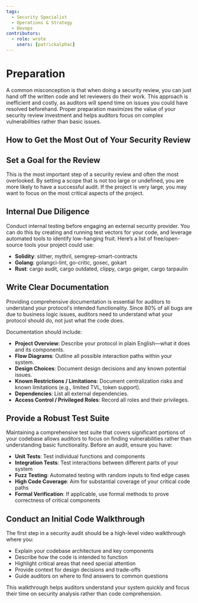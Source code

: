 ```yaml
---
tags:
  - Security Specialist
  - Operations & Strategy
  - Devops
contributors:
  - role: wrote
    users: [patrickalphac]
---
```


# Preparation


A common misconception is that when doing a security review, you can just hand off the written code and let reviewers do their work. This approach is inefficient and costly, as auditors will spend time on issues you could have resolved beforehand. Proper preparation maximizes the value of your security review investment and helps auditors focus on complex vulnerabilities rather than basic issues.

## How to Get the Most Out of Your Security Review

## Set a Goal for the Review
This is the most important step of a security review and often the most overlooked. By setting a scope that is not too large or undefined, you are more likely to have a successful audit. If the project is very large, you may want to focus on the most critical aspects of the project.

## Internal Due Diligence
Conduct internal testing before engaging an external security provider. You can do this by creating and running test vectors for your code, and leverage automated tools to identify low-hanging fruit. Here’s a list of free/open-source tools your project could use:

- **Solidity**: slither, mythril, semgrep-smart-contracts
- **Golang**: golangci-lint, go-critic, gosec, gokart
- **Rust**: cargo audit, cargo outdated, clippy, cargo geiger, cargo tarpaulin

## Write Clear Documentation
Providing comprehensive documentation is essential for auditors to understand your protocol's intended functionality. Since 80% of all bugs are due to business logic issues, auditors need to understand what your protocol should do, not just what the code does.

Documentation should include:

- **Project Overview**: Describe your protocol in plain English—what it does and its components.
- **Flow Diagrams**: Outline all possible interaction paths within your system.
- **Design Choices**: Document design decisions and any known potential issues.
- **Known Restrictions / Limitations**: Document centralization risks and known limitations (e.g., limited TVL, token support).
- **Dependencies**: List all external dependencies.
- **Access Control / Privileged Roles**: Record all roles and their privileges.

## Provide a Robust Test Suite
Maintaining a comprehensive test suite that covers significant portions of your codebase allows auditors to focus on finding vulnerabilities rather than understanding basic functionality. Before an audit, ensure you have:

- **Unit Tests**: Test individual functions and components
- **Integration Tests**: Test interactions between different parts of your system
- **Fuzz Testing**: Automated testing with random inputs to find edge cases
- **High Code Coverage**: Aim for substantial coverage of your critical code paths
- **Formal Verification**: If applicable, use formal methods to prove correctness of critical components

## Conduct an Initial Code Walkthrough
The first step in a security audit should be a high-level video walkthrough where you:

- Explain your codebase architecture and key components
- Describe how the code is intended to function
- Highlight critical areas that need special attention
- Provide context for design decisions and trade-offs
- Guide auditors on where to find answers to common questions

This walkthrough helps auditors understand your system quickly and focus their time on security analysis rather than code comprehension.